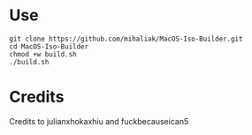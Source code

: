 # Use

	git clone https://github.com/mihaliak/MacOS-Iso-Builder.git
	cd MacOS-Iso-Builder
	chmod +w build.sh
	./build.sh

# Credits
Credits to julianxhokaxhiu and fuckbecauseican5
